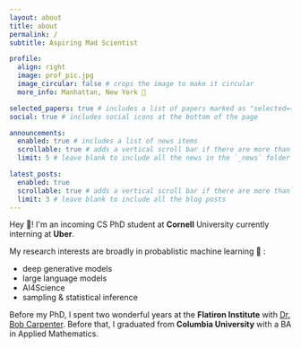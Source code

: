 ```yaml
---
layout: about
title: about
permalink: /
subtitle: Aspiring Mad Scientist

profile:
  align: right
  image: prof_pic.jpg
  image_circular: false # crops the image to make it circular
  more_info: Manhattan, New York 🗽

selected_papers: true # includes a list of papers marked as "selected={true}"
social: true # includes social icons at the bottom of the page

announcements:
  enabled: true # includes a list of news items
  scrollable: true # adds a vertical scroll bar if there are more than 3 news items
  limit: 5 # leave blank to include all the news in the `_news` folder

latest_posts:
  enabled: true
  scrollable: true # adds a vertical scroll bar if there are more than 3 new posts items
  limit: 3 # leave blank to include all the blog posts
---
```


Hey :wave:! I'm an incoming CS PhD student at **Cornell** University currently interning at **Uber**.

My research interests are broadly in probablistic machine learning :robot: :

- deep generative models
- large language models
- AI4Science
- sampling & statistical inference

Before my PhD, I spent two wonderful years at the **Flatiron Institute** with [Dr. Bob Carpenter](https://bob-carpenter.github.io). Before that, I graduated from **Columbia University** with a BA in Applied Mathematics.
